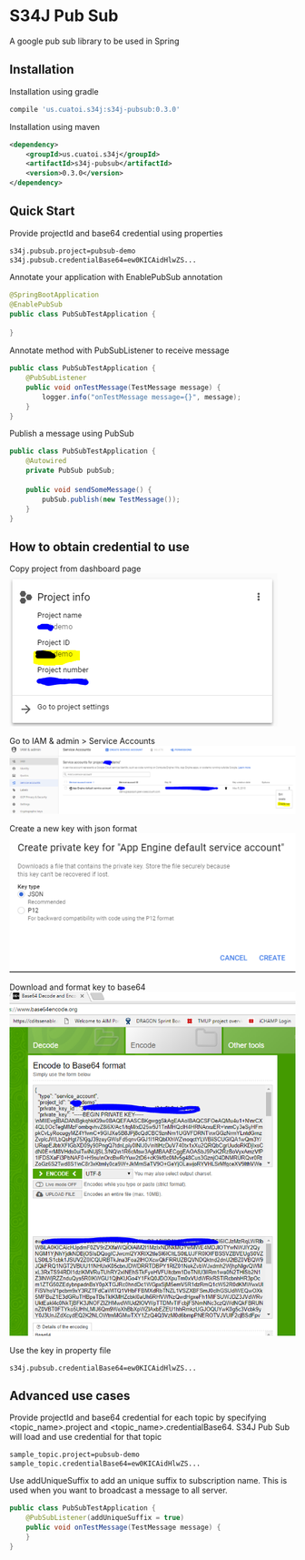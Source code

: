 # S34J Pub Sub
A google pub sub library to be used in Spring
## Installation
Installation using gradle
```groovy
compile 'us.cuatoi.s34j:s34j-pubsub:0.3.0'
```
Installation using maven
```xml
<dependency>
    <groupId>us.cuatoi.s34j</groupId>
    <artifactId>s34j-pubsub</artifactId>
    <version>0.3.0</version>
</dependency>
```
## Quick Start
Provide projectId and base64 credential using properties
```properties
s34j.pubsub.project=pubsub-demo
s34j.pubsub.credentialBase64=ew0KICAidHlwZS...
```
Annotate your application with EnablePubSub annotation
```java
@SpringBootApplication
@EnablePubSub
public class PubSubTestApplication {
    
}
``` 
Annotate method with PubSubListener to receive message
```java
public class PubSubTestApplication {
    @PubSubListener
    public void onTestMessage(TestMessage message) { 
        logger.info("onTestMessage message={}", message);
    }
}
```
Publish a message using PubSub
```java
public class PubSubTestApplication {
    @Autowired
    private PubSub pubSub;
    
    public void sendSomeMessage() { 
        pubSub.publish(new TestMessage());
    }
}
```
## How to obtain credential to use
Copy project from dashboard page
![Copy project from dashboard page](s34j-pubsub-projectId.PNG)

Go to IAM & admin > Service Accounts
![Go to IAM & admin > Service Accounts](s34j-pubsub-createKey.PNG)

Create a new key with json format
![Create a new key with json format](s34j-pubsub-create-key-json.PNG)

Download and format key to base64
![Download and format key to base64](s34j-pubsub-base64.PNG)

Use the key in property file
```properties
s34j.pubsub.credentialBase64=ew0KICAidHlwZS...
```
## Advanced use cases
Provide projectId and base64 credential for each topic by specifying <topic_name>.project and
 <topic_name>.credentialBase64. S34J Pub Sub will load and use credential for that topic
```properties
sample_topic.project=pubsub-demo
sample_topic.credentialBase64=ew0KICAidHlwZS...
```
Use addUniqueSuffix to add an unique suffix to subscription name. This is used when you want to broadcast a message
to all server.
```java
public class PubSubTestApplication {
    @PubSubListener(addUniqueSuffix = true)
    public void onTestMessage(TestMessage message) { 
    }
}
```